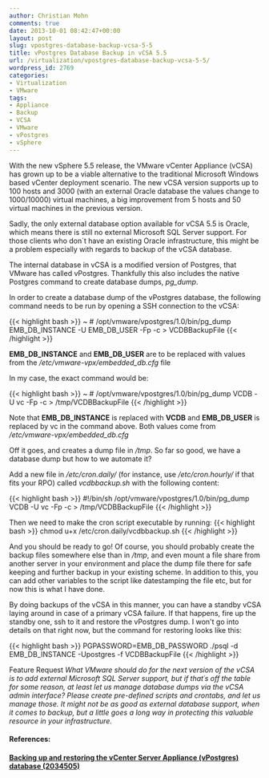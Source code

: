 ```yaml
---
author: Christian Mohn
comments: true
date: 2013-10-01 08:42:47+00:00
layout: post
slug: vpostgres-database-backup-vcsa-5-5
title: vPostgres Database Backup in vCSA 5.5
url: /virtualization/vpostgres-database-backup-vcsa-5-5/
wordpress_id: 2769
categories:
- Virtualization
- VMware
tags:
- Appliance
- Backup
- VCSA
- VMware
- vPostgres
- vSphere
---
```


With the new vSphere 5.5 release, the VMware vCenter Appliance (vCSA) has grown up to be a viable alternative to the traditional Microsoft Windows based vCenter deployment scenario. The new vCSA version supports up to 100 hosts and 3000 (with an external Oracle database the values change to 1000/10000) virtual machines, a big improvement from 5 hosts and 50 virtual machines in the previous version.

Sadly, the only external database option available for vCSA 5.5 is Oracle, which means there is still no external Microsoft SQL Server support. For those clients who don´t have an existing Oracle infrastructure, this might be a problem especially with regards to backup of the vCSA database.

The internal database in vCSA is a modified version of Postgres, that VMware has called vPostgres. Thankfully this also includes the native Postgres command to create database dumps, _pg_dump_.

In order to create a database dump of the vPostgres database, the following command needs to be run by opening a SSH connection to the vCSA:

{{< highlight bash >}}
~ # /opt/vmware/vpostgres/1.0/bin/pg_dump EMB_DB_INSTANCE -U EMB_DB_USER -Fp -c > VCDBBackupFile
{{< /highlight >}}

**EMB_DB_INSTANCE** and **EMB_DB_USER** are to be replaced with values from the _/etc/vmware-vpx/embedded_db.cfg_ file

In my case, the exact command would be:

{{< highlight bash >}}
~ # /opt/vmware/vpostgres/1.0/bin/pg_dump VCDB -U vc -Fp -c > /tmp/VCDBBackupFile
{{< /highlight >}}

Note that **EMB_DB_INSTANCE** is replaced with **VCDB** and **EMB_DB_USER** is replaced by vc in the command above. Both values come from _/etc/vmware-vpx/embedded_db.cfg_

Off it goes, and creates a dump file in _/tmp_. So far so good, we have a database dump but how to we automate it?

Add a new file in _/etc/cron.daily/_ (for instance, use _/etc/cron.hourly/_ if that fits your RPO) called _vcdbbackup.sh_ with the following content:

{{< highlight bash >}}
#!/bin/sh
/opt/vmware/vpostgres/1.0/bin/pg_dump VCDB -U vc -Fp -c > /tmp/VCDBBackupFile
{{< /highlight >}}

Then we need to make the cron script executable by running:
{{< highlight bash >}}
chmod u+x /etc/cron.daily/vcdbbackup.sh
{{< /highlight >}}

And you should be ready to go! Of course, you should probably create the backup files somewhere else than in _/tmp_, and even mount a file share from another server in your environment and place the dump file there for safe keeping and further backup in your existing scheme. In addition to this, you can add other variables to the script like datestamping the file etc, but for now this is what I have done.

By doing backups of the vCSA in this manner, you can have a standby vCSA laying around in case of a primary vCSA failure. If that happens, fire up the standby one, ssh to it and restore the vPostgres dump. I won't go into details on that right now, but the command for restoring looks like this:

{{< highlight bash >}}
PGPASSWORD=EMB_DB_PASSWORD ./psql -d EMB_DB_INSTANCE -Upostgres -f VCDBBackupFile
{{< /highlight >}}

Feature Request
_What VMware should do for the next version of the vCSA is to add external Microsoft SQL Server support, but if that´s off the table for some reason, at least let us manage database dumps via the vCSA admin interface? Please create pre-defined scripts and crontabs, and let us manage those. It might not be as good as external database support, when it comes to backup, but a little goes a long way in protecting this valuable resource in your infrastructure._


#### References:




#### [Backing up and restoring the vCenter Server Appliance (vPostgres) database (2034505)](http://kb.vmware.com/selfservice/microsites/search.do?language=en_US&cmd=displayKC&externalId=2034505)
